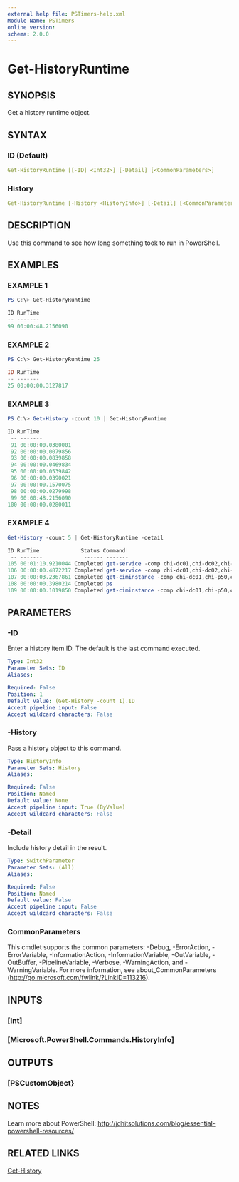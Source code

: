 ```yaml
---
external help file: PSTimers-help.xml
Module Name: PSTimers
online version:
schema: 2.0.0
---
```


# Get-HistoryRuntime

## SYNOPSIS

Get a history runtime object.

## SYNTAX

### ID (Default)

```yaml
Get-HistoryRuntime [[-ID] <Int32>] [-Detail] [<CommonParameters>]
```

### History

```yaml
Get-HistoryRuntime [-History <HistoryInfo>] [-Detail] [<CommonParameters>]
```

## DESCRIPTION

Use this command to see how long something took to run in PowerShell.

## EXAMPLES

### EXAMPLE 1

```powershell
PS C:\> Get-HistoryRuntime

ID RunTime
-- -------
99 00:00:48.2156090
```

### EXAMPLE 2

```powershell
PS C:\> Get-HistoryRuntime 25

ID RunTime
-- -------
25 00:00:00.3127817
```

### EXAMPLE 3

```powershell
PS C:\> Get-History -count 10 | Get-HistoryRuntime

ID RunTime
 -- -------
 91 00:00:00.0380001
 92 00:00:00.0079856
 93 00:00:00.0839858
 94 00:00:00.0469834
 95 00:00:00.0539842
 96 00:00:00.0390021
 97 00:00:00.1570075
 98 00:00:00.0279998
 99 00:00:48.2156090
100 00:00:00.0280011
```

### EXAMPLE 4

```powershell
Get-History -count 5 | Get-HistoryRuntime -detail

ID RunTime             Status Command
 -- -------             ------ -------
105 00:01:10.9210044 Completed get-service -comp chi-dc01,chi-dc02,chi-core01...
106 00:00:00.4872217 Completed get-service -comp chi-dc01,chi-dc02,chi-p50 | ...
107 00:00:03.2367861 Completed get-ciminstance -comp chi-dc01,chi-p50,chi-dc0...
108 00:00:00.3980214 Completed ps
109 00:00:00.1019850 Completed get-ciminstance -comp chi-dc01,chi-p50,chi-dc0...
```

## PARAMETERS

### -ID

Enter a history item ID. The default is the last command executed.

```yaml
Type: Int32
Parameter Sets: ID
Aliases:

Required: False
Position: 1
Default value: (Get-History -count 1).ID
Accept pipeline input: False
Accept wildcard characters: False
```

### -History

Pass a history object to this command.

```yaml
Type: HistoryInfo
Parameter Sets: History
Aliases:

Required: False
Position: Named
Default value: None
Accept pipeline input: True (ByValue)
Accept wildcard characters: False
```

### -Detail

Include history detail in the result.

```yaml
Type: SwitchParameter
Parameter Sets: (All)
Aliases:

Required: False
Position: Named
Default value: False
Accept pipeline input: False
Accept wildcard characters: False
```

### CommonParameters

This cmdlet supports the common parameters: -Debug, -ErrorAction, -ErrorVariable, -InformationAction, -InformationVariable, -OutVariable, -OutBuffer, -PipelineVariable, -Verbose, -WarningAction, and -WarningVariable.
For more information, see about_CommonParameters (http://go.microsoft.com/fwlink/?LinkID=113216).

## INPUTS

### [Int]

### [Microsoft.PowerShell.Commands.HistoryInfo]

## OUTPUTS

### [PSCustomObject}

## NOTES

Learn more about PowerShell: http://jdhitsolutions.com/blog/essential-powershell-resources/

## RELATED LINKS

[Get-History]()

